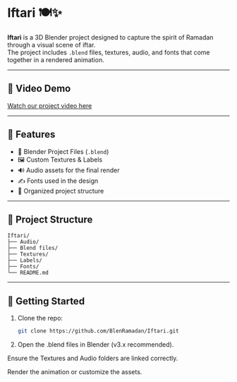 # Iftari 🍽️✨

**Iftari** is a 3D Blender project designed to capture the spirit of Ramadan through a visual scene of iftar.  
The project includes `.blend` files, textures, audio, and fonts that come together in a rendered animation.

---

## 🎥 Video Demo

[Watch our project video here](https://drive.google.com/file/d/1kwUz2bkHxZZ9n-soOb6eyg9IF1Gj5K1a/view?usp=drive_link)

---

## 🔧 Features

- 🎨 Blender Project Files (`.blend`)  
- 🖼️ Custom Textures & Labels  
- 🔊 Audio assets for the final render  
- ✍️ Fonts used in the design  
- 📂 Organized project structure  

---

## 📁 Project Structure
```
Iftari/
├── Audio/
├── Blend files/
├── Textures/
├── Labels/
├── Fonts/
└── README.md
```
---

## 🚀 Getting Started

1. Clone the repo:  
   ```bash
   git clone https://github.com/BlenRamadan/Iftari.git
   ```
2. Open the .blend files in Blender (v3.x recommended).

Ensure the Textures and Audio folders are linked correctly.

Render the animation or customize the assets.
